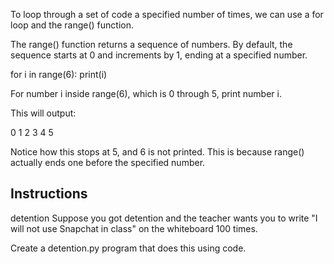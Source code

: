 To loop through a set of code a specified number of times, we can use a for loop and the range() function.

The range() function returns a sequence of numbers. By default, the sequence starts at 0 and increments by 1, ending at a specified number.

for i in range(6):
  print(i)

For number i inside range(6), which is 0 through 5, print number i.

This will output:

0
1
2
3
4
5

Notice how this stops at 5, and 6 is not printed. This is because range() actually ends one before the specified number.

## Instructions
detention
Suppose you got detention and the teacher wants you to write "I will not use Snapchat in class" on the whiteboard 100 times.

Create a detention.py program that does this using code.

